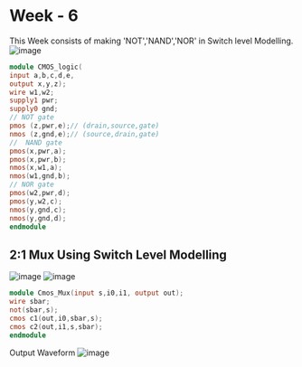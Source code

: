 # Week - 6
This Week consists of making 'NOT','NAND','NOR' in Switch level Modelling.
![image](https://github.com/user-attachments/assets/92db19d3-0d85-42b7-83db-4e7554c08ede)

```verilog
module CMOS_logic(
input a,b,c,d,e,
output x,y,z);
wire w1,w2;
supply1 pwr;
supply0 gnd;
// NOT gate
pmos (z,pwr,e);// (drain,source,gate)
nmos (z,gnd,e);// (source,drain,gate)
//  NAND gate
pmos(x,pwr,a);
pmos(x,pwr,b);
nmos(x,w1,a);
nmos(w1,gnd,b);
// NOR gate
pmos(w2,pwr,d);
pmos(y,w2,c);
nmos(y,gnd,c);
nmos(y,gnd,d);
endmodule
````


## 2:1 Mux Using Switch Level Modelling

![image](https://github.com/user-attachments/assets/5b4e5885-c00f-4394-9c4b-5c6db75d076c)
![image](https://github.com/user-attachments/assets/beb71096-2d36-48ce-bc76-ea3ccb673056)

```verilog
module Cmos_Mux(input s,i0,i1, output out);
wire sbar;
not(sbar,s);
cmos c1(out,i0,sbar,s);
cmos c2(out,i1,s,sbar);
endmodule
```
Output Waveform
![image](https://github.com/user-attachments/assets/03c597a8-0837-40b1-bc72-fa6be0109ec4)
